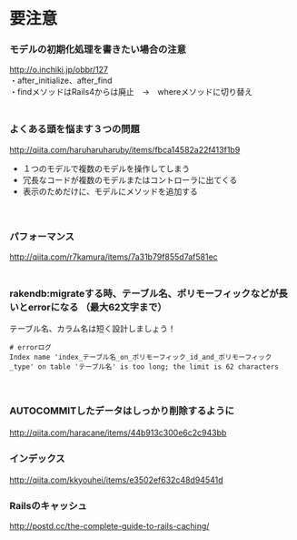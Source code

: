 
# 要注意


### モデルの初期化処理を書きたい場合の注意
http://o.inchiki.jp/obbr/127  
・after_initialize、after_find  
・findメソッドはRails4からは廃止　→　whereメソッドに切り替え  
　  
### よくある頭を悩ます３つの問題
http://qiita.com/haruharuharuby/items/fbca14582a22f413f1b9
- １つのモデルで複数のモデルを操作してしまう  
- 冗長なコードが複数のモデルまたはコントローラに出てくる  
- 表示のためだけに、モデルにメソッドを追加する  

　  
### パフォーマンス
http://qiita.com/r7kamura/items/7a31b79f855d7af581ec  
　  
### rakendb:migrateする時、テーブル名、ポリモーフィックなどが長いとerrorになる  （最大62文字まで）
テーブル名、カラム名は短く設計しましょう！  
```
# errorログ
Index name 'index_テーブル名_on_ポリモーフィック_id_and_ポリモーフィック_type' on table 'テーブル名' is too long; the limit is 62 characters
```
　  
### AUTOCOMMITしたデータはしっかり削除するように
http://qiita.com/haracane/items/44b913c300e6c2c943bb
　  
### インデックス
http://qiita.com/kkyouhei/items/e3502ef632c48d94541d
　  
### Railsのキャッシュ
http://postd.cc/the-complete-guide-to-rails-caching/
